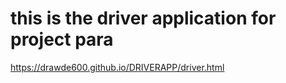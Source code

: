 # this is the driver application for project para
https://drawde600.github.io/DRIVERAPP/driver.html
